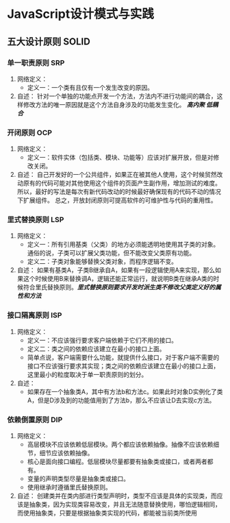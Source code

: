 # JavaScript设计模式与实践

## 五大设计原则 SOLID

### 单一职责原则 SRP
1. 网络定义：
    - 定义一：一个类有且仅有一个发生改变的原因。
2. 自述：
针对一个单独的功能点开发一个方法，方法内不进行功能间的耦合，这样修改方法的唯一原因就是这个方法自身涉及的功能发生变化。 ***高内聚 低耦合***

### 开闭原则 OCP
1. 网络定义：
    - 定义一：软件实体（包括类、模块、功能等）应该对扩展开放，但是对修改关闭。
2. 自述：
自己开发好的一个公共组件，如果正在被其他人使用，这个时候贸然改动原有的代码可能对其他使用这个组件的页面产生副作用，增加测试的难度。所以，最好的写法是每次有新代码改动的时候最好确保现有的代码不动的情况下扩展组件。
总之，开放封闭原则可提高软件的可维护性与代码的重用性。

### 里式替换原则 LSP
1. 网络定义：
    - 定义一：所有引用基类（父类）的地方必须能透明地使用其子类的对象。  通俗的说，子类可以扩展父类功能，但不能改变父类原有功能。
    - 定义二：子类对象能够替换父类对象，而程序逻辑不变。
2. 自述：
如果有基类A，子类B继承自A，如果有一段逻辑使用A来实现，那么如果这个时候使用B来替换调A，逻辑还能正常运行，就说明B类在继承A类的时候符合里氏替换原则。***里式替换原则要求开发时派生类不修改父类定义好的属性和方法***

### 接口隔离原则 ISP
1. 网络定义：
    - 定义一：不应该强行要求客户端依赖于它们不用的接口。
    - 定义二：类之间的依赖应该建立在最小的接口上面。
    - 简单点说，客户端需要什么功能，就提供什么接口，对于客户端不需要的接口不应该强行要求其实现；类之间的依赖应该建立在最小的接口上面，这里最小的粒度取决于单一职责原则的划分。
2. 自述：
    - 如果存在一个抽象类A，其中有方法b和方法c。如果此时对象D实例化了类A，但是D涉及到的功能值用到了方法b，那么不应该让D去实现c方法。

### 依赖倒置原则 DIP
1. 网络定义：
    - 高层模块不应该依赖低层模块。两个都应该依赖抽像。抽像不应该依赖细节，细节应该依赖抽像。
    - 核心是面向接口编程。低层模块尽量都要有抽象类或接口，或者两者都有。
    - 变量的声明类型尽量是抽象类或接口。
    - 使用继承时遵循里氏替换原则。
2. 自述：
创建类并在类内部进行类型声明时，类型不应该是具体的实现类，而应该是抽象类，因为实现类容易改变，并且无法随意替换使用，哪怕逻辑相同，而使用抽象类，只要是根据抽象类实现的代码，都能被当前类所使用